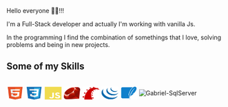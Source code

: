 Hello everyone 👋🏾!!!

I'm a Full-Stack developer and actually I'm working with vanilla Js.

In the programming I find the combination of somethings that I love, solving problems and being in new projects.

## Some of my Skills
<div style="display: inline_block"><br>
  <img align="center" alt="Gabriel-HTML" height="30" width="40" src="https://raw.githubusercontent.com/devicons/devicon/master/icons/html5/html5-original.svg">
  <img align="center" alt="Gabriel-CSS" height="30" width="40" src="https://raw.githubusercontent.com/devicons/devicon/master/icons/css3/css3-original.svg">
  <img align="center" alt="Gabriel-Js" height="30" width="40" src="https://raw.githubusercontent.com/devicons/devicon/master/icons/javascript/javascript-plain.svg">
  <img align="center" alt="Gabriel-Ruby" height="30" width="40" src="https://raw.githubusercontent.com/devicons/devicon/master/icons/ruby/ruby-original.svg">
  <img align="center" alt="Gabriel-Rails" height="30" width="40" src="https://raw.githubusercontent.com/devicons/devicon/master/icons/rails/rails-plain.svg">
  <img align="center" alt="Gabriel-jQuery" height="30" width="40" src="https://raw.githubusercontent.com/devicons/devicon/master/icons/jquery/jquery-plain.svg">
  <img align="center" alt="Gabriel-Sqlite" height="30" width="40" src="https://raw.githubusercontent.com/devicons/devicon/master/icons/sqlite/sqlite-plain.svg">
  <img align="center" alt="Gabriel-SqlServer" height="30" width="40" src="https://www.svgrepo.com/show/303229/microsoft-sql-server-logo.svg">
  </div>
<br>
